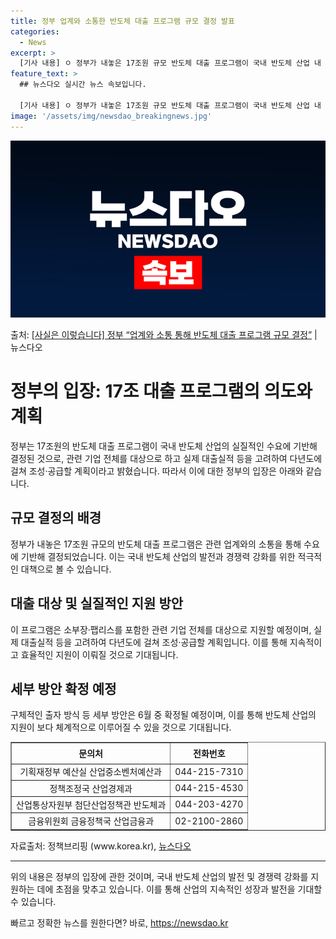```yaml
---
title: 정부 업계와 소통한 반도체 대출 프로그램 규모 결정 발표
categories:
  - News
excerpt: >
  [기사 내용] ㅇ 정부가 내놓은 17조원 규모 반도체 대출 프로그램이 국내 반도체 산업 내 대출 수요 대비 …
feature_text: >
  ## 뉴스다오 실시간 뉴스 속보입니다.

  [기사 내용] ㅇ 정부가 내놓은 17조원 규모 반도체 대출 프로그램이 국내 반도체 산업 내 대출 수요 대비 …
image: '/assets/img/newsdao_breakingnews.jpg'
---
```


![뉴스다오 속보](/assets/img/newsdao_breakingnews.jpg)

<p>출처: <a href="https://newsdao.kr/3974" rel="dofollow">[사실은 이렇습니다] 정부 “업계와 소통 통해 반도체 대출 프로그램 규모 결정”</a> | 뉴스다오</p>

<h1 data-ke-size="size26"><b>정부의 입장: 17조 대출 프로그램의 의도와 계획</b></h1>
<p data-ke-size="size16">정부는 17조원의 반도체 대출 프로그램이 국내 반도체 산업의 실질적인 수요에 기반해 결정된 것으로, 관련 기업 전체를 대상으로 하고 실제 대출실적 등을 고려하여 다년도에 걸쳐 조성·공급할 계획이라고 밝혔습니다. 따라서 이에 대한 정부의 입장은 아래와 같습니다.</p>

<h2 data-ke-size="size24"><b>규모 결정의 배경</b></h2>
<p data-ke-size="size16">정부가 내놓은 17조원 규모의 반도체 대출 프로그램은 관련 업계와의 소통을 통해 수요에 기반해 결정되었습니다. 이는 국내 반도체 산업의 발전과 경쟁력 강화를 위한 적극적인 대책으로 볼 수 있습니다.</p>

<h2 data-ke-size="size24"><b>대출 대상 및 실질적인 지원 방안</b></h2>
<p data-ke-size="size16">이 프로그램은 소부장·팹리스를 포함한 관련 기업 전체를 대상으로 지원할 예정이며, 실제 대출실적 등을 고려하여 다년도에 걸쳐 조성·공급할 계획입니다. 이를 통해 지속적이고 효율적인 지원이 이뤄질 것으로 기대됩니다.</p>

<h2 data-ke-size="size24"><b>세부 방안 확정 예정</b></h2>
<p data-ke-size="size16">구체적인 출자 방식 등 세부 방안은 6월 중 확정될 예정이며, 이를 통해 반도체 산업의 지원이 보다 체계적으로 이루어질 수 있을 것으로 기대됩니다.</p>

<table style="width: 100%;" border="1">
<tbody>
<tr>
<td style="text-align: center; height: 27px;"><b>문의처</b></td>
<td style="text-align: center; height: 27px;"><b>전화번호</b></td>
</tr>
<tr>
<td style="text-align: center; height: 17px;">기획재정부 예산실 산업중소벤처예산과</td>
<td style="text-align: center; height: 17px;">044-215-7310</td>
</tr>
<tr>
<td style="text-align: center; height: 17px;">정책조정국 산업경제과</td>
<td style="text-align: center; height: 17px;">044-215-4530</td>
</tr>
<tr>
<td style="text-align: center; height: 17px;">산업통상자원부 첨단산업정책관 반도체과</td>
<td style="text-align: center; height: 17px;">044-203-4270</td>
</tr>
<tr>
<td style="text-align: center; height: 17px;">금융위원회 금융정책국 산업금융과</td>
<td style="text-align: center; height: 17px;">02-2100-2860</td>
</tr>
</tbody>
</table>

<p data-ke-size="size16">자료출처: 정책브리핑 (www.korea.kr), <a href="https://newsdao.kr/3974">뉴스다오</a></p>
<hr>

<p data-ke-size="size16">위의 내용은 정부의 입장에 관한 것이며, 국내 반도체 산업의 발전 및 경쟁력 강화를 지원하는 데에 초점을 맞추고 있습니다. 이를 통해 산업의 지속적인 성장과 발전을 기대할 수 있습니다.</p> 

빠르고 정확한 뉴스를 원한다면? 바로, <a href="https://newsdao.kr" rel="dofollow">https://newsdao.kr</a>


